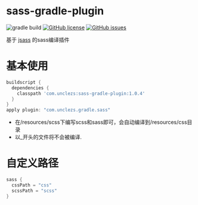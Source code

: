# sass-gradle-plugin
![gradle build](https://img.shields.io/github/workflow/status/unclezs/sass-gradle-plugin/gradle) [![GitHub license](https://img.shields.io/github/license/unclezs/sass-gradle-plugin?color=%2340C0D0&label=License)](https://github.com/unclezs/sass-gradle-plugin/blob/master/LICENSE) [![GitHub issues](https://img.shields.io/github/issues/unclezs/sass-gradle-plugin?color=orange&label=Issues)](https://github.com/unclezs/sass-gradle-plugin/issues)

基于 [jsass](https://github.com/bit3/jsass) 的sass编译插件

# 基本使用

```gradle
buildscript {
  dependencies {
    classpath 'com.unclezs:sass-gradle-plugin:1.0.4'
  }
}
apply plugin: "com.unclezs.gradle.sass"
```

- 在/resources/scss下编写scss和sass即可，会自动编译到/resources/css目录
- 以_开头的文件将不会被编译.

# 自定义路径

```groovy
sass {
  cssPath = "css"
  scssPath = "scss"
}
```
